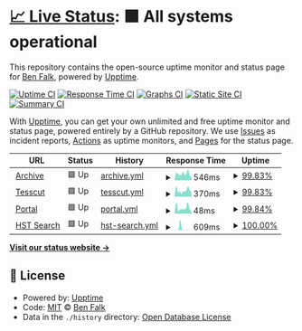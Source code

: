 # [📈 Live Status](https://falkben.github.io/mast-status): <!--live status--> **🟩 All systems operational**

This repository contains the open-source uptime monitor and status page for [Ben Falk](https://falkben.github.io/mast-status), powered by [Upptime](https://github.com/upptime/upptime).

[![Uptime CI](https://github.com/falkben/mast-status/workflows/Uptime%20CI/badge.svg)](https://github.com/falkben/mast-status/actions?query=workflow%3A%22Uptime+CI%22)
[![Response Time CI](https://github.com/falkben/mast-status/workflows/Response%20Time%20CI/badge.svg)](https://github.com/falkben/mast-status/actions?query=workflow%3A%22Response+Time+CI%22)
[![Graphs CI](https://github.com/falkben/mast-status/workflows/Graphs%20CI/badge.svg)](https://github.com/falkben/mast-status/actions?query=workflow%3A%22Graphs+CI%22)
[![Static Site CI](https://github.com/falkben/mast-status/workflows/Static%20Site%20CI/badge.svg)](https://github.com/falkben/mast-status/actions?query=workflow%3A%22Static+Site+CI%22)
[![Summary CI](https://github.com/falkben/mast-status/workflows/Summary%20CI/badge.svg)](https://github.com/falkben/mast-status/actions?query=workflow%3A%22Summary+CI%22)

With [Upptime](https://upptime.js.org), you can get your own unlimited and free uptime monitor and status page, powered entirely by a GitHub repository. We use [Issues](https://github.com/falkben/mast-status/issues) as incident reports, [Actions](https://github.com/falkben/mast-status/actions) as uptime monitors, and [Pages](https://falkben.github.io/mast-status) for the status page.

<!--start: status pages-->
<!-- This summary is generated by Upptime (https://github.com/upptime/upptime) -->
<!-- Do not edit this manually, your changes will be overwritten -->
<!-- prettier-ignore -->
| URL | Status | History | Response Time | Uptime |
| --- | ------ | ------- | ------------- | ------ |
| <img alt="" src="https://icons.duckduckgo.com/ip3/archive.stsci.edu.ico" height="13"> [Archive](https://archive.stsci.edu) | 🟩 Up | [archive.yml](https://github.com/falkben/mast-status/commits/HEAD/history/archive.yml) | <details><summary><img alt="Response time graph" src="./graphs/archive/response-time-week.png" height="20"> 546ms</summary><br><a href="https://falkben.github.io/mast-status/history/archive"><img alt="Response time 989" src="https://img.shields.io/endpoint?url=https%3A%2F%2Fraw.githubusercontent.com%2Ffalkben%2Fmast-status%2FHEAD%2Fapi%2Farchive%2Fresponse-time.json"></a><br><a href="https://falkben.github.io/mast-status/history/archive"><img alt="24-hour response time 242" src="https://img.shields.io/endpoint?url=https%3A%2F%2Fraw.githubusercontent.com%2Ffalkben%2Fmast-status%2FHEAD%2Fapi%2Farchive%2Fresponse-time-day.json"></a><br><a href="https://falkben.github.io/mast-status/history/archive"><img alt="7-day response time 546" src="https://img.shields.io/endpoint?url=https%3A%2F%2Fraw.githubusercontent.com%2Ffalkben%2Fmast-status%2FHEAD%2Fapi%2Farchive%2Fresponse-time-week.json"></a><br><a href="https://falkben.github.io/mast-status/history/archive"><img alt="30-day response time 610" src="https://img.shields.io/endpoint?url=https%3A%2F%2Fraw.githubusercontent.com%2Ffalkben%2Fmast-status%2FHEAD%2Fapi%2Farchive%2Fresponse-time-month.json"></a><br><a href="https://falkben.github.io/mast-status/history/archive"><img alt="1-year response time 931" src="https://img.shields.io/endpoint?url=https%3A%2F%2Fraw.githubusercontent.com%2Ffalkben%2Fmast-status%2FHEAD%2Fapi%2Farchive%2Fresponse-time-year.json"></a></details> | <details><summary><a href="https://falkben.github.io/mast-status/history/archive">99.83%</a></summary><a href="https://falkben.github.io/mast-status/history/archive"><img alt="All-time uptime 99.64%" src="https://img.shields.io/endpoint?url=https%3A%2F%2Fraw.githubusercontent.com%2Ffalkben%2Fmast-status%2FHEAD%2Fapi%2Farchive%2Fuptime.json"></a><br><a href="https://falkben.github.io/mast-status/history/archive"><img alt="24-hour uptime 100.00%" src="https://img.shields.io/endpoint?url=https%3A%2F%2Fraw.githubusercontent.com%2Ffalkben%2Fmast-status%2FHEAD%2Fapi%2Farchive%2Fuptime-day.json"></a><br><a href="https://falkben.github.io/mast-status/history/archive"><img alt="7-day uptime 99.83%" src="https://img.shields.io/endpoint?url=https%3A%2F%2Fraw.githubusercontent.com%2Ffalkben%2Fmast-status%2FHEAD%2Fapi%2Farchive%2Fuptime-week.json"></a><br><a href="https://falkben.github.io/mast-status/history/archive"><img alt="30-day uptime 99.96%" src="https://img.shields.io/endpoint?url=https%3A%2F%2Fraw.githubusercontent.com%2Ffalkben%2Fmast-status%2FHEAD%2Fapi%2Farchive%2Fuptime-month.json"></a><br><a href="https://falkben.github.io/mast-status/history/archive"><img alt="1-year uptime 99.51%" src="https://img.shields.io/endpoint?url=https%3A%2F%2Fraw.githubusercontent.com%2Ffalkben%2Fmast-status%2FHEAD%2Fapi%2Farchive%2Fuptime-year.json"></a></details>
| <img alt="" src="https://icons.duckduckgo.com/ip3/mast.stsci.edu.ico" height="13"> [Tesscut](https://mast.stsci.edu/tesscut) | 🟩 Up | [tesscut.yml](https://github.com/falkben/mast-status/commits/HEAD/history/tesscut.yml) | <details><summary><img alt="Response time graph" src="./graphs/tesscut/response-time-week.png" height="20"> 370ms</summary><br><a href="https://falkben.github.io/mast-status/history/tesscut"><img alt="Response time 524" src="https://img.shields.io/endpoint?url=https%3A%2F%2Fraw.githubusercontent.com%2Ffalkben%2Fmast-status%2FHEAD%2Fapi%2Ftesscut%2Fresponse-time.json"></a><br><a href="https://falkben.github.io/mast-status/history/tesscut"><img alt="24-hour response time 305" src="https://img.shields.io/endpoint?url=https%3A%2F%2Fraw.githubusercontent.com%2Ffalkben%2Fmast-status%2FHEAD%2Fapi%2Ftesscut%2Fresponse-time-day.json"></a><br><a href="https://falkben.github.io/mast-status/history/tesscut"><img alt="7-day response time 370" src="https://img.shields.io/endpoint?url=https%3A%2F%2Fraw.githubusercontent.com%2Ffalkben%2Fmast-status%2FHEAD%2Fapi%2Ftesscut%2Fresponse-time-week.json"></a><br><a href="https://falkben.github.io/mast-status/history/tesscut"><img alt="30-day response time 520" src="https://img.shields.io/endpoint?url=https%3A%2F%2Fraw.githubusercontent.com%2Ffalkben%2Fmast-status%2FHEAD%2Fapi%2Ftesscut%2Fresponse-time-month.json"></a><br><a href="https://falkben.github.io/mast-status/history/tesscut"><img alt="1-year response time 500" src="https://img.shields.io/endpoint?url=https%3A%2F%2Fraw.githubusercontent.com%2Ffalkben%2Fmast-status%2FHEAD%2Fapi%2Ftesscut%2Fresponse-time-year.json"></a></details> | <details><summary><a href="https://falkben.github.io/mast-status/history/tesscut">99.83%</a></summary><a href="https://falkben.github.io/mast-status/history/tesscut"><img alt="All-time uptime 99.89%" src="https://img.shields.io/endpoint?url=https%3A%2F%2Fraw.githubusercontent.com%2Ffalkben%2Fmast-status%2FHEAD%2Fapi%2Ftesscut%2Fuptime.json"></a><br><a href="https://falkben.github.io/mast-status/history/tesscut"><img alt="24-hour uptime 100.00%" src="https://img.shields.io/endpoint?url=https%3A%2F%2Fraw.githubusercontent.com%2Ffalkben%2Fmast-status%2FHEAD%2Fapi%2Ftesscut%2Fuptime-day.json"></a><br><a href="https://falkben.github.io/mast-status/history/tesscut"><img alt="7-day uptime 99.83%" src="https://img.shields.io/endpoint?url=https%3A%2F%2Fraw.githubusercontent.com%2Ffalkben%2Fmast-status%2FHEAD%2Fapi%2Ftesscut%2Fuptime-week.json"></a><br><a href="https://falkben.github.io/mast-status/history/tesscut"><img alt="30-day uptime 99.96%" src="https://img.shields.io/endpoint?url=https%3A%2F%2Fraw.githubusercontent.com%2Ffalkben%2Fmast-status%2FHEAD%2Fapi%2Ftesscut%2Fuptime-month.json"></a><br><a href="https://falkben.github.io/mast-status/history/tesscut"><img alt="1-year uptime 99.90%" src="https://img.shields.io/endpoint?url=https%3A%2F%2Fraw.githubusercontent.com%2Ffalkben%2Fmast-status%2FHEAD%2Fapi%2Ftesscut%2Fuptime-year.json"></a></details>
| <img alt="" src="https://icons.duckduckgo.com/ip3/mast.stsci.edu.ico" height="13"> [Portal](https://mast.stsci.edu/portal/Mashup/Clients/Mast/Portal.html) | 🟩 Up | [portal.yml](https://github.com/falkben/mast-status/commits/HEAD/history/portal.yml) | <details><summary><img alt="Response time graph" src="./graphs/portal/response-time-week.png" height="20"> 48ms</summary><br><a href="https://falkben.github.io/mast-status/history/portal"><img alt="Response time 131" src="https://img.shields.io/endpoint?url=https%3A%2F%2Fraw.githubusercontent.com%2Ffalkben%2Fmast-status%2FHEAD%2Fapi%2Fportal%2Fresponse-time.json"></a><br><a href="https://falkben.github.io/mast-status/history/portal"><img alt="24-hour response time 18" src="https://img.shields.io/endpoint?url=https%3A%2F%2Fraw.githubusercontent.com%2Ffalkben%2Fmast-status%2FHEAD%2Fapi%2Fportal%2Fresponse-time-day.json"></a><br><a href="https://falkben.github.io/mast-status/history/portal"><img alt="7-day response time 48" src="https://img.shields.io/endpoint?url=https%3A%2F%2Fraw.githubusercontent.com%2Ffalkben%2Fmast-status%2FHEAD%2Fapi%2Fportal%2Fresponse-time-week.json"></a><br><a href="https://falkben.github.io/mast-status/history/portal"><img alt="30-day response time 48" src="https://img.shields.io/endpoint?url=https%3A%2F%2Fraw.githubusercontent.com%2Ffalkben%2Fmast-status%2FHEAD%2Fapi%2Fportal%2Fresponse-time-month.json"></a><br><a href="https://falkben.github.io/mast-status/history/portal"><img alt="1-year response time 76" src="https://img.shields.io/endpoint?url=https%3A%2F%2Fraw.githubusercontent.com%2Ffalkben%2Fmast-status%2FHEAD%2Fapi%2Fportal%2Fresponse-time-year.json"></a></details> | <details><summary><a href="https://falkben.github.io/mast-status/history/portal">99.84%</a></summary><a href="https://falkben.github.io/mast-status/history/portal"><img alt="All-time uptime 99.95%" src="https://img.shields.io/endpoint?url=https%3A%2F%2Fraw.githubusercontent.com%2Ffalkben%2Fmast-status%2FHEAD%2Fapi%2Fportal%2Fuptime.json"></a><br><a href="https://falkben.github.io/mast-status/history/portal"><img alt="24-hour uptime 100.00%" src="https://img.shields.io/endpoint?url=https%3A%2F%2Fraw.githubusercontent.com%2Ffalkben%2Fmast-status%2FHEAD%2Fapi%2Fportal%2Fuptime-day.json"></a><br><a href="https://falkben.github.io/mast-status/history/portal"><img alt="7-day uptime 99.84%" src="https://img.shields.io/endpoint?url=https%3A%2F%2Fraw.githubusercontent.com%2Ffalkben%2Fmast-status%2FHEAD%2Fapi%2Fportal%2Fuptime-week.json"></a><br><a href="https://falkben.github.io/mast-status/history/portal"><img alt="30-day uptime 99.96%" src="https://img.shields.io/endpoint?url=https%3A%2F%2Fraw.githubusercontent.com%2Ffalkben%2Fmast-status%2FHEAD%2Fapi%2Fportal%2Fuptime-month.json"></a><br><a href="https://falkben.github.io/mast-status/history/portal"><img alt="1-year uptime 99.95%" src="https://img.shields.io/endpoint?url=https%3A%2F%2Fraw.githubusercontent.com%2Ffalkben%2Fmast-status%2FHEAD%2Fapi%2Fportal%2Fuptime-year.json"></a></details>
| <img alt="" src="https://icons.duckduckgo.com/ip3/mast.stsci.edu.ico" height="13"> [HST Search](https://mast.stsci.edu/search/hst/ui/#/) | 🟩 Up | [hst-search.yml](https://github.com/falkben/mast-status/commits/HEAD/history/hst-search.yml) | <details><summary><img alt="Response time graph" src="./graphs/hst-search/response-time-week.png" height="20"> 609ms</summary><br><a href="https://falkben.github.io/mast-status/history/hst-search"><img alt="Response time 68" src="https://img.shields.io/endpoint?url=https%3A%2F%2Fraw.githubusercontent.com%2Ffalkben%2Fmast-status%2FHEAD%2Fapi%2Fhst-search%2Fresponse-time.json"></a><br><a href="https://falkben.github.io/mast-status/history/hst-search"><img alt="24-hour response time 16" src="https://img.shields.io/endpoint?url=https%3A%2F%2Fraw.githubusercontent.com%2Ffalkben%2Fmast-status%2FHEAD%2Fapi%2Fhst-search%2Fresponse-time-day.json"></a><br><a href="https://falkben.github.io/mast-status/history/hst-search"><img alt="7-day response time 609" src="https://img.shields.io/endpoint?url=https%3A%2F%2Fraw.githubusercontent.com%2Ffalkben%2Fmast-status%2FHEAD%2Fapi%2Fhst-search%2Fresponse-time-week.json"></a><br><a href="https://falkben.github.io/mast-status/history/hst-search"><img alt="30-day response time 191" src="https://img.shields.io/endpoint?url=https%3A%2F%2Fraw.githubusercontent.com%2Ffalkben%2Fmast-status%2FHEAD%2Fapi%2Fhst-search%2Fresponse-time-month.json"></a><br><a href="https://falkben.github.io/mast-status/history/hst-search"><img alt="1-year response time 63" src="https://img.shields.io/endpoint?url=https%3A%2F%2Fraw.githubusercontent.com%2Ffalkben%2Fmast-status%2FHEAD%2Fapi%2Fhst-search%2Fresponse-time-year.json"></a></details> | <details><summary><a href="https://falkben.github.io/mast-status/history/hst-search">100.00%</a></summary><a href="https://falkben.github.io/mast-status/history/hst-search"><img alt="All-time uptime 99.91%" src="https://img.shields.io/endpoint?url=https%3A%2F%2Fraw.githubusercontent.com%2Ffalkben%2Fmast-status%2FHEAD%2Fapi%2Fhst-search%2Fuptime.json"></a><br><a href="https://falkben.github.io/mast-status/history/hst-search"><img alt="24-hour uptime 100.00%" src="https://img.shields.io/endpoint?url=https%3A%2F%2Fraw.githubusercontent.com%2Ffalkben%2Fmast-status%2FHEAD%2Fapi%2Fhst-search%2Fuptime-day.json"></a><br><a href="https://falkben.github.io/mast-status/history/hst-search"><img alt="7-day uptime 100.00%" src="https://img.shields.io/endpoint?url=https%3A%2F%2Fraw.githubusercontent.com%2Ffalkben%2Fmast-status%2FHEAD%2Fapi%2Fhst-search%2Fuptime-week.json"></a><br><a href="https://falkben.github.io/mast-status/history/hst-search"><img alt="30-day uptime 100.00%" src="https://img.shields.io/endpoint?url=https%3A%2F%2Fraw.githubusercontent.com%2Ffalkben%2Fmast-status%2FHEAD%2Fapi%2Fhst-search%2Fuptime-month.json"></a><br><a href="https://falkben.github.io/mast-status/history/hst-search"><img alt="1-year uptime 99.84%" src="https://img.shields.io/endpoint?url=https%3A%2F%2Fraw.githubusercontent.com%2Ffalkben%2Fmast-status%2FHEAD%2Fapi%2Fhst-search%2Fuptime-year.json"></a></details>

<!--end: status pages-->

[**Visit our status website →**](https://falkben.github.io/mast-status)

## 📄 License

- Powered by: [Upptime](https://github.com/upptime/upptime)
- Code: [MIT](./LICENSE) © [Ben Falk](https://falkben.github.io/mast-status)
- Data in the `./history` directory: [Open Database License](https://opendatacommons.org/licenses/odbl/1-0/)
